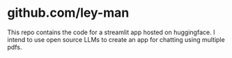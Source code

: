 
# github.com/ley-man

This repo contains the code for a streamlit app hosted on huggingface. I intend to use open source LLMs to create an app for chatting using multiple pdfs.
